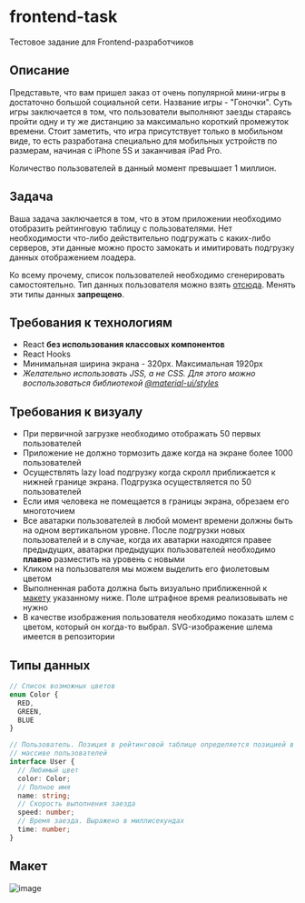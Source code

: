 # frontend-task
Тестовое задание для Frontend-разработчиков

## Описание

Представьте, что вам пришел заказ от очень популярной мини-игры в достаточно 
большой социальной сети. Название игры - "Гоночки". Суть игры заключается в том,
что пользователи выполняют заезды стараясь пройти одну и ту же дистанцию за
максимально короткий промежуток времени. Стоит заметить, что игра присутствует 
только в мобильном виде, то есть разработана специально для мобильных устройств 
по размерам, начиная с iPhone 5S и заканчивая iPad Pro. 

Количество пользователей в данный момент превышает 1 миллион.

## Задача
Ваша задача заключается в том, что в этом приложении необходимо отобразить 
рейтинговую таблицу с пользователями. Нет необходимости что-либо 
действительно подгружать с каких-либо серверов, эти данные можно просто 
замокать и имитировать подгрузку данных отображением лоадера.

Ко всему прочему, список пользователей необходимо сгенерировать самостоятельно.
Тип данных пользователя можно взять [отсюда](#типы-данных). Менять эти типы
данных **запрещено**.

## Требования к технологиям
- React **без использования классовых компонентов**
- React Hooks
- Минимальная ширина экрана - 320px. Максимальная 1920px
- *Желательно использовать JSS, а не CSS. Для этого можно воспользоваться 
библиотекой [@material-ui/styles](https://www.npmjs.com/package/@material-ui/styles)*

## Требования к визуалу
- При первичной загрузке необходимо отображать 50 первых пользователей
- Приложение не должно тормозить даже когда на экране более 1000 пользователей
- Осуществлять lazy load подгрузку когда скролл приближается к нижней границе
экрана. Подгрузка осуществляется по 50 пользователей
- Если имя человека не помещается в границы экрана, обрезаем его многоточием
- Все аватарки пользователей в любой момент времени должны быть на одном 
вертикальном уровне. После подгрузки новых пользователей и в случае, когда их
аватарки находятся правее предыдущих, аватарки предыдущих пользователей 
необходимо **плавно** разместить на уровень с новыми 
- Кликом на пользователя мы можем выделить его фиолетовым цветом
- Выполненная работа должна быть визуально приближенной к [макету](#макет) указанному 
ниже. Поле штрафное время реализовывать не нужно
- В качестве изображения пользователя необходимо показать шлем с цветом, 
который он когда-то выбрал. SVG-изображение шлема имеется в репозитории

## Типы данных
```typescript
// Список возможных цветов
enum Color {
  RED, 
  GREEN, 
  BLUE
}

// Пользователь. Позиция в рейтинговой таблице определяется позицией в 
// массиве пользователей
interface User {
  // Любимый цвет
  color: Color;
  // Полное имя
  name: string;
  // Скорость выполнения заезда
  speed: number;
  // Время заезда. Выражено в миллисекундах
  time: number;
}
```

## Макет
![image](https://user-images.githubusercontent.com/34907325/76761753-d2b26380-67b1-11ea-9e81-c59cce69a67f.png)

